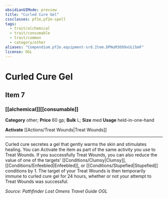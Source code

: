 ```yaml
---
obsidianUIMode: preview
title: "Curled Cure Gel"
cssclasses: pf2e,pf2e-spell
tags:
  - trait/alchemical
  - trait/consumable
  - trait/common
  - category/other
aliases: "Compendium.pf2e.equipment-srd.Item.DPNuM3699xULCbmF"
license: OGL
---
```

# Curled Cure Gel
## Item 7
### [[alchemical]][[consumable]]

**Category** other; 
**Price** 60 gp; 
**Bulk** L; **Size** med
**Usage** held-in-one-hand

**Activate** [[Actions/Treat Wounds|Treat Wounds]]

* * *

Curled cure secretes a gel that gently warms the skin and stimulates healing. You can Activate the item as part of the same activity you use to Treat Wounds. If you successfully Treat Wounds, you can also reduce the value of one of the targets' [[Conditions/Clumsy|Clumsy]], [[Conditions/Enfeebled|Enfeebled]], or [[Conditions/Stupefied|Stupefied]] conditions by 1. The target of your Treat Wounds is then temporarily immune to curled cure gel for 24 hours, whether or not your attempt to Treat Wounds was successful.

*Source: Pathfinder Lost Omens Travel Guide*
*OGL*
